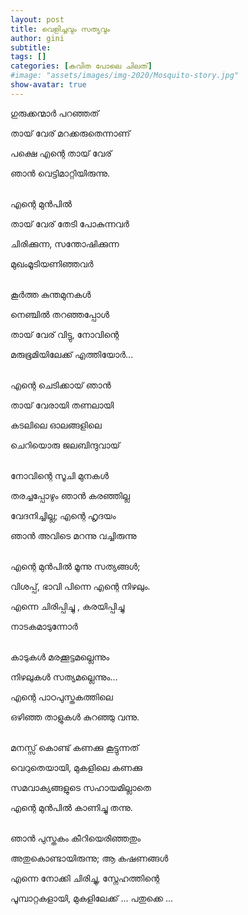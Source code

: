 ```yaml
---
layout: post
title: വെളിച്ചവും സത്യവും
author: gini
subtitle: 
tags: []
categories: [കവിത പോലെ ചിലത്]
#image: "assets/images/img-2020/Mosquito-story.jpg"
show-avatar: true
---
```


ഗുരുക്കന്മാര്‍ പറഞ്ഞത് 

തായ് വേര് മറക്കരുതെന്നാണ്‌

പക്ഷെ എന്റെ തായ് വേര്  

ഞാന്‍ വെട്ടിമാറ്റിയിരുന്നു.  

<br>
എന്റെ മുന്‍പില്‍‍ ‍ ‍  

തായ് വേര്  തേടി പോകുന്നവര്‍ 

ചിരിക്കുന്ന, സന്തോഷിക്കുന്ന 

മുഖംമൂടിയണിഞ്ഞവര്‍ ‍    

<br>
കൂര്‍ത്ത കുന്തമുനകള്‍ 

നെഞ്ചില്‍ തറഞ്ഞപ്പോള്‍   

തായ് വേര് വിട്ടു, നോവിന്റെ 

മരുഭൂമിയിലേക്ക് എത്തിയോര്‍... 

<br>
എന്റെ ചെടിക്കായ് ഞാന്‍ 

തായ് വേരായി തണലായി 

കടലിലെ ഓലങ്ങളിലെ 

ചെറിയൊരു ജലബിന്ദുവായ്‌ 

<br>
നോവിന്റെ സൂചി മുനകള്‍ 

തരച്ചപ്പോഴും ഞാന്‍ കരഞ്ഞില്ല 

വേദനിച്ചില്ല; എന്റെ ഹൃദയം 

ഞാന്‍ അവിടെ മറന്നു വച്ചിരുന്നു 

<br>
എന്റെ മുന്‍പില്‍ മൂന്നു സത്യങ്ങള്‍;

വിശപ്പ്‌, ഭാവി പിന്നെ എന്റെ നിഴലും.

എന്നെ ചിരിപ്പിച്ചു , കരയിപ്പിച്ചു 

നാടകമാടുന്നോര്‍ 

<br>
കാടുകള്‍ മരക്കൂട്ടമല്ലെന്നും  

നിഴലുകള്‍ സത്യമല്ലെന്നും...

എന്റെ പാഠപുസ്തകത്തിലെ 

ഒഴിഞ്ഞ താളുകള്‍ കുറഞ്ഞു വന്നു. 

<br>
മനസ്സ് കൊണ്ട് കണക്കു കൂട്ടുന്നത്‌ 

വെറുതെയായി, മുകളിലെ കണക്കു 

സമവാക്യങ്ങളുടെ സഹായമില്ലാതെ 

എന്റെ മുന്‍പില്‍ കാണിച്ചു തന്നു.

<br>
ഞാന്‍ പുസ്തകം കീറിയെരിഞ്ഞതും 

അതുകൊണ്ടായിരുന്നു;  ആ കഷണങ്ങള്‍ 

എന്നെ നോക്കി ചിരിച്ചു,  സ്നേഹത്തിന്റെ 

പൂമ്പാറ്റകളായി, മുകളിലേക്ക് ... പതുക്കെ ...
